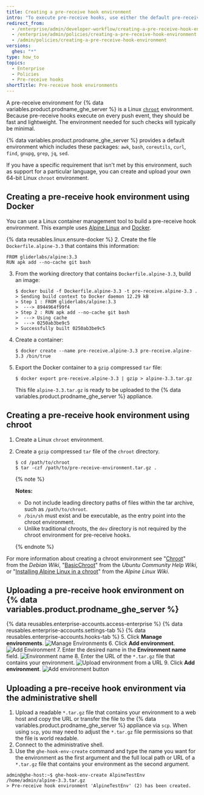 ```yaml
---
title: Creating a pre-receive hook environment
intro: "To execute pre-receive hooks, use either the default pre-receive environment, or create a custom environment."
redirect_from:
  - /enterprise/admin/developer-workflow/creating-a-pre-receive-hook-environment
  - /enterprise/admin/policies/creating-a-pre-receive-hook-environment
  - /admin/policies/creating-a-pre-receive-hook-environment
versions:
  ghes: "*"
type: how_to
topics:
  - Enterprise
  - Policies
  - Pre-receive hooks
shortTitle: Pre-receive hook environments
---
```


A pre-receive environment for {% data variables.product.prodname_ghe_server %} is a Linux [`chroot`](https://en.wikipedia.org/wiki/Chroot) environment. Because pre-receive hooks execute on every push event, they should be fast and lightweight. The environment needed for such checks will typically be minimal.

{% data variables.product.prodname_ghe_server %} provides a default environment which includes these packages: `awk`, `bash`, `coreutils`, `curl`, `find`, `gnupg`, `grep`, `jq`, `sed`.

If you have a specific requirement that isn't met by this environment, such as support for a particular language, you can create and upload your own 64-bit Linux `chroot` environment.

## Creating a pre-receive hook environment using Docker

You can use a Linux container management tool to build a pre-receive hook environment. This example uses [Alpine Linux](http://www.alpinelinux.org/) and [Docker](https://www.docker.com/).

{% data reusables.linux.ensure-docker %} 2. Create the file `Dockerfile.alpine-3.3` that contains this information:

```
FROM gliderlabs/alpine:3.3
RUN apk add --no-cache git bash
```

3. From the working directory that contains `Dockerfile.alpine-3.3`, build an image:

   ```shell
   $ docker build -f Dockerfile.alpine-3.3 -t pre-receive.alpine-3.3 .
   > Sending build context to Docker daemon 12.29 kB
   > Step 1 : FROM gliderlabs/alpine:3.3
   >  ---> 8944964f99f4
   > Step 2 : RUN apk add --no-cache git bash
   >  ---> Using cache
   >  ---> 0250ab3be9c5
   > Successfully built 0250ab3be9c5
   ```

4. Create a container:

   ```shell
   $ docker create --name pre-receive.alpine-3.3 pre-receive.alpine-3.3 /bin/true
   ```

5. Export the Docker container to a `gzip` compressed `tar` file:

   ```shell
   $ docker export pre-receive.alpine-3.3 | gzip > alpine-3.3.tar.gz
   ```

   This file `alpine-3.3.tar.gz` is ready to be uploaded to the {% data variables.product.prodname_ghe_server %} appliance.

## Creating a pre-receive hook environment using chroot

1. Create a Linux `chroot` environment.
2. Create a `gzip` compressed `tar` file of the `chroot` directory.

   ```shell
   $ cd /path/to/chroot
   $ tar -czf /path/to/pre-receive-environment.tar.gz .
   ```

   {% note %}

   **Notes:**

   - Do not include leading directory paths of files within the tar archive, such as `/path/to/chroot`.
   - `/bin/sh` must exist and be executable, as the entry point into the chroot environment.
   - Unlike traditional chroots, the `dev` directory is not required by the chroot environment for pre-receive hooks.

   {% endnote %}

For more information about creating a chroot environment see "[Chroot](https://wiki.debian.org/chroot)" from the _Debian Wiki_, "[BasicChroot](https://help.ubuntu.com/community/BasicChroot)" from the _Ubuntu Community Help Wiki_, or "[Installing Alpine Linux in a chroot](http://wiki.alpinelinux.org/wiki/Installing_Alpine_Linux_in_a_chroot)" from the _Alpine Linux Wiki_.

## Uploading a pre-receive hook environment on {% data variables.product.prodname_ghe_server %}

{% data reusables.enterprise-accounts.access-enterprise %}
{% data reusables.enterprise-accounts.settings-tab %}
{% data reusables.enterprise-accounts.hooks-tab %} 5. Click **Manage environments**.
![Manage Environments](/assets/images/enterprise/site-admin-settings/manage-pre-receive-environments.png) 6. Click **Add environment**.
![Add Environment](/assets/images/enterprise/site-admin-settings/add-pre-receive-environment.png) 7. Enter the desired name in the **Environment name** field.
![Environment name](/assets/images/enterprise/site-admin-settings/pre-receive-environment-name.png) 8. Enter the URL of the `*.tar.gz` file that contains your environment.
![Upload environment from a URL](/assets/images/enterprise/site-admin-settings/upload-environment-from-url.png) 9. Click **Add environment**.
![Add environment button](/assets/images/enterprise/site-admin-settings/add-environment-button.png)

## Uploading a pre-receive hook environment via the administrative shell

1. Upload a readable `*.tar.gz` file that contains your environment to a web host and copy the URL or transfer the file to the {% data variables.product.prodname_ghe_server %} appliance via `scp`. When using `scp`, you may need to adjust the `*.tar.gz` file permissions so that the file is world readable.
1. Connect to the administrative shell.
1. Use the `ghe-hook-env-create` command and type the name you want for the environment as the first argument and the full local path or URL of a `*.tar.gz` file that contains your environment as the second argument.

```shell
admin@ghe-host:~$ ghe-hook-env-create AlpineTestEnv /home/admin/alpine-3.3.tar.gz
> Pre-receive hook environment 'AlpineTestEnv' (2) has been created.
```
